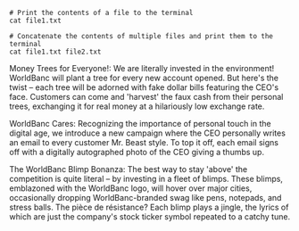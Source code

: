 ```
# Print the contents of a file to the terminal
cat file1.txt
```

```
# Concatenate the contents of multiple files and print them to the terminal
cat file1.txt file2.txt
```


<p>
Money Trees for Everyone!: We are literally invested in the environment!
WorldBanc will plant a tree for every new account opened.
But here's the twist – each tree will be adorned with fake dollar bills featuring the CEO's face.
Customers can come and 'harvest' the faux cash from their personal trees, exchanging it for real money at a hilariously low exchange rate.

WorldBanc Cares: Recognizing the importance of personal touch in the digital age,
we introduce a new campaign where the CEO personally writes an email to every customer Mr. Beast style.
To top it off, each email signs off with a digitally autographed photo of the CEO giving a thumbs up.

The WorldBanc Blimp Bonanza: The best way to stay 'above' the competition is quite literal – by investing in a fleet of blimps.
These blimps, emblazoned with the WorldBanc logo, will hover over major cities, occasionally dropping WorldBanc-branded swag like pens, notepads, and stress balls.
The pièce de résistance? Each blimp plays a jingle, the lyrics of which are just the company's stock ticker symbol repeated to a catchy tune.
</p>

